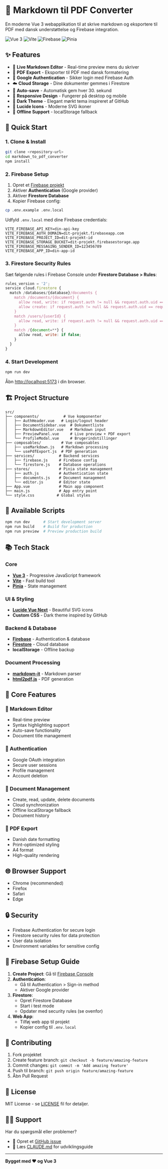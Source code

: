 # 📝 Markdown til PDF Converter

En moderne Vue 3 webapplikation til at skrive markdown og eksportere til PDF med dansk understøttelse og Firebase integration.

![Vue 3](https://img.shields.io/badge/Vue.js-35495E?style=flat&logo=vue.js&logoColor=4FC08D)
![Vite](https://img.shields.io/badge/Vite-646CFF?style=flat&logo=vite&logoColor=white)
![Firebase](https://img.shields.io/badge/Firebase-039BE5?style=flat&logo=firebase&logoColor=white)
![Pinia](https://img.shields.io/badge/Pinia-FFD93D?style=flat&logo=vue.js&logoColor=black)

## ✨ Features

- 📝 **Live Markdown Editor** - Real-time preview mens du skriver
- 📄 **PDF Export** - Eksporter til PDF med dansk formatering
- 🔐 **Google Authentication** - Sikker login med Firebase Auth
- ☁️ **Cloud Storage** - Dine dokumenter gemmes i Firestore
- 💾 **Auto-save** - Automatisk gem hver 30. sekund
- 📱 **Responsive Design** - Fungerer på desktop og mobile
- 🌙 **Dark Theme** - Elegant mørkt tema inspireret af GitHub
- 🎨 **Lucide Icons** - Moderne SVG ikoner
- 📡 **Offline Support** - localStorage fallback

## 🚀 Quick Start

### 1. Clone & Install
```bash
git clone <repository-url>
cd markdown_to_pdf_converter
npm install
```

### 2. Firebase Setup
1. Opret et [Firebase projekt](https://console.firebase.google.com)
2. Aktiver **Authentication** (Google provider)
3. Aktiver **Firestore Database**
4. Kopier Firebase config:

```bash
cp .env.example .env.local
```

Udfyld `.env.local` med dine Firebase credentials:
```env
VITE_FIREBASE_API_KEY=din-api-key
VITE_FIREBASE_AUTH_DOMAIN=dit-projekt.firebaseapp.com
VITE_FIREBASE_PROJECT_ID=dit-projekt-id
VITE_FIREBASE_STORAGE_BUCKET=dit-projekt.firebasestorage.app
VITE_FIREBASE_MESSAGING_SENDER_ID=123456789
VITE_FIREBASE_APP_ID=din-app-id
```

### 3. Firestore Security Rules
Sæt følgende rules i Firebase Console under **Firestore Database > Rules**:

```javascript
rules_version = '2';
service cloud.firestore {
  match /databases/{database}/documents {
    match /documents/{document} {
      allow read, write: if request.auth != null && request.auth.uid == resource.data.userId;
      allow create: if request.auth != null && request.auth.uid == request.resource.data.userId;
    }
    match /users/{userId} {
      allow read, write: if request.auth != null && request.auth.uid == userId;
    }
    match /{document=**} {
      allow read, write: if false;
    }
  }
}
```

### 4. Start Development
```bash
npm run dev
```

Åbn [http://localhost:5173](http://localhost:5173) i din browser.

## 🏗️ Project Structure

```
src/
├── components/           # Vue komponenter
│   ├── AuthHeader.vue   # Login/logout header
│   ├── DocumentSidebar.vue  # Dokumentliste
│   ├── MarkdownEditor.vue   # Markdown input
│   ├── PreviewPanel.vue     # Live preview + PDF export
│   └── ProfileModal.vue     # Brugerindstillinger
├── composables/         # Vue composables
│   ├── useMarkdown.js   # Markdown processing
│   └── usePdfExport.js  # PDF generation
├── services/           # Backend services
│   ├── firebase.js     # Firebase config
│   └── firestore.js    # Database operations
├── stores/             # Pinia state management
│   ├── auth.js         # Authentication state
│   ├── documents.js    # Document management
│   └── editor.js       # Editor state
├── App.vue             # Main app component
├── main.js             # App entry point
└── style.css          # Global styles
```

## 🔧 Available Scripts

```bash
npm run dev      # Start development server
npm run build    # Build for production
npm run preview  # Preview production build
```

## 📚 Tech Stack

### Core
- **[Vue 3](https://vuejs.org/)** - Progressive JavaScript framework
- **[Vite](https://vitejs.dev/)** - Fast build tool
- **[Pinia](https://pinia.vuejs.org/)** - State management

### UI & Styling
- **[Lucide Vue Next](https://lucide.dev/)** - Beautiful SVG icons
- **Custom CSS** - Dark theme inspired by GitHub

### Backend & Database
- **[Firebase](https://firebase.google.com/)** - Authentication & database
- **[Firestore](https://firebase.google.com/products/firestore)** - Cloud database
- **localStorage** - Offline backup

### Document Processing
- **[markdown-it](https://github.com/markdown-it/markdown-it)** - Markdown parser
- **[html2pdf.js](https://github.com/eKoopmans/html2pdf.js)** - PDF generation

## 🎯 Core Features

### 📝 Markdown Editor
- Real-time preview
- Syntax highlighting support
- Auto-save functionality
- Document title management

### 🔐 Authentication
- Google OAuth integration
- Secure user sessions
- Profile management
- Account deletion

### 📄 Document Management
- Create, read, update, delete documents
- Cloud synchronization
- Offline localStorage fallback
- Document history

### 📱 PDF Export
- Danish date formatting
- Print-optimized styling
- A4 format
- High-quality rendering

## 🌐 Browser Support

- Chrome (recommended)
- Firefox
- Safari
- Edge

## 🔒 Security

- Firebase Authentication for secure login
- Firestore security rules for data protection
- User data isolation
- Environment variables for sensitive config

## 📖 Firebase Setup Guide

1. **Create Project**: Gå til [Firebase Console](https://console.firebase.google.com)
2. **Authentication**: 
   - Gå til Authentication > Sign-in method
   - Aktiver Google provider
3. **Firestore**:
   - Opret Firestore Database
   - Start i test mode
   - Opdater med security rules (se ovenfor)
4. **Web App**:
   - Tilføj web app til projekt
   - Kopier config til `.env.local`

## 🤝 Contributing

1. Fork projektet
2. Create feature branch: `git checkout -b feature/amazing-feature`
3. Commit changes: `git commit -m 'Add amazing feature'`
4. Push til branch: `git push origin feature/amazing-feature`
5. Åbn Pull Request

## 📝 License

MIT License - se [LICENSE](LICENSE) fil for detaljer.

## 🙋‍♂️ Support

Har du spørgsmål eller problemer?
- 📧 Opret et [GitHub issue](../../issues)
- 📖 Læs [CLAUDE.md](CLAUDE.md) for udviklingsguide

---

**Bygget med ❤️ og Vue 3**
